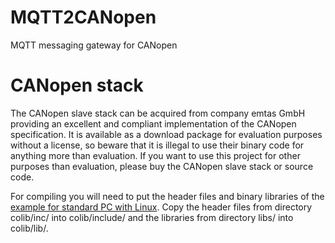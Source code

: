 MQTT2CANopen
============

MQTT messaging gateway for CANopen



CANopen stack
=============

The CANopen slave stack can be acquired from company emtas GmbH providing an
excellent and compliant implementation of the CANopen specification. It is
available as a download package for evaluation purposes without a license, so
beware that it is illegal to use their binary code for anything more than
evaluation. If you want to use this project for other purposes than evaluation,
please buy the CANopen slave stack or source code.

For compiling you will need to put the header files and binary libraries of the
[example for standard PC with
Linux](http://www.emtas.de/en/download/canopen#Example_for_standard_PC_with_Linux).
Copy the header files from directory colib/inc/ into colib/include/ and the
libraries from directory libs/ into colib/lib/.
